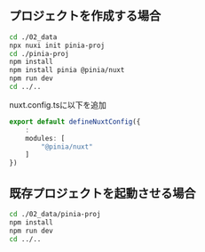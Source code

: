 ## プロジェクトを作成する場合

```sh
cd ./02_data
npx nuxi init pinia-proj
cd ./pinia-proj
npm install
npm install pinia @pinia/nuxt
npm run dev
cd ../..
```

nuxt.config.tsに以下を追加

```ts
export default defineNuxtConfig({
    :
    modules: [
        "@pinia/nuxt"
    ]
})
```

## 既存プロジェクトを起動させる場合

```sh
cd ./02_data/pinia-proj
npm install
npm run dev
cd ../..
```